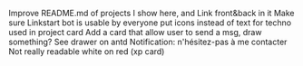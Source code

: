 Improve README.md of projects I show here, and Link front&back in it
Make sure Linkstart bot is usable by everyone
put icons instead of text for techno used in project card
Add a card that allow user to send a msg, draw something? See drawer on antd
Notification: n'hésitez-pas à me contacter
Not really readable white on red (xp card)